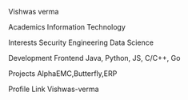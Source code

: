 Vishwas verma

Academics
Information Technology

Interests
Security Engineering
Data Science

Development
Frontend
Java, Python, JS, C/C++, Go

Projects
AlphaEMC,Butterfly,ERP

Profile Link
Vishwas-verma
